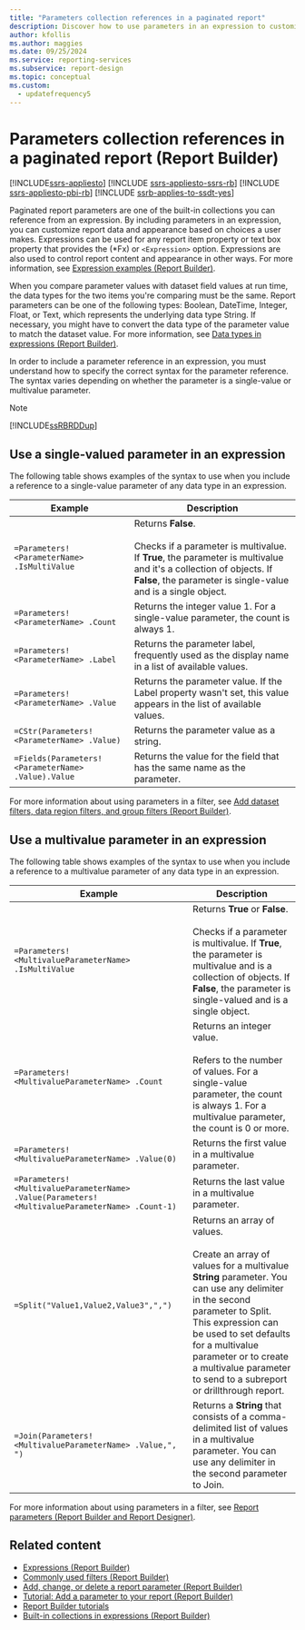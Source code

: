 ```yaml
---
title: "Parameters collection references in a paginated report"
description: Discover how to use parameters in an expression to customize paginated report data and appearance based on user choices in Report Builder.
author: kfollis
ms.author: maggies
ms.date: 09/25/2024
ms.service: reporting-services
ms.subservice: report-design
ms.topic: conceptual
ms.custom:
  - updatefrequency5
---
```

# Parameters collection references in a paginated report (Report Builder)


[!INCLUDE[ssrs-appliesto](../../includes/ssrs-appliesto.md)] [!INCLUDE [ssrs-appliesto-ssrs-rb](../../includes/ssrs-appliesto-ssrs-rb.md)] [!INCLUDE [ssrs-appliesto-pbi-rb](../../includes/ssrs-appliesto-pbi-rb.md)] [!INCLUDE [ssrb-applies-to-ssdt-yes](../../includes/ssrb-applies-to-ssdt-yes.md)]

  Paginated report parameters are one of the built-in collections you can reference from an expression. By including parameters in an expression, you can customize report data and appearance based on choices a user makes. Expressions can be used for any report item property or text box property that provides the (*Fx) or `<Expression>` option. Expressions are also used to control report content and appearance in other ways. For more information, see [Expression examples &#40;Report Builder&#41;](../../reporting-services/report-design/expression-examples-report-builder-and-ssrs.md).  
  
 When you compare parameter values with dataset field values at run time, the data types for the two items you're comparing must be the same. Report parameters can be one of the following types: Boolean, DateTime, Integer, Float, or Text, which represents the underlying data type String. If necessary, you might have to convert the data type of the parameter value to match the dataset value. For more information, see [Data types in expressions &#40;Report Builder&#41;](../../reporting-services/report-design/data-types-in-expressions-report-builder-and-ssrs.md).  
  
 In order to include a parameter reference in an expression, you must understand how to specify the correct syntax for the parameter reference. The syntax varies depending on whether the parameter is a single-value or multivalue parameter.  
  
> [!NOTE]  
>  [!INCLUDE[ssRBRDDup](../../includes/ssrbrddup-md.md)]  
  
##  <a name="Single"></a> Use a single-valued parameter in an expression  
 The following table shows examples of the syntax to use when you include a reference to a single-value parameter of any data type in an expression.  
  
|Example|Description|  
|-------------|-----------------|  
|`=Parameters! <ParameterName> .IsMultiValue`|Returns **False**.<br /><br /> Checks if a parameter is multivalue. If **True**, the parameter is multivalue and it's a collection of objects. If **False**, the parameter is single-value and is a single object.|  
|`=Parameters! <ParameterName> .Count`|Returns the integer value 1. For a single-value parameter, the count is always 1.|  
|`=Parameters! <ParameterName> .Label`|Returns the parameter label, frequently used as the display name in a list of available values.|  
|`=Parameters! <ParameterName> .Value`|Returns the parameter value. If the Label property wasn't set, this value appears in the list of available values.|  
|`=CStr(Parameters!  <ParameterName> .Value)`|Returns the parameter value as a string.|  
|`=Fields(Parameters! <ParameterName> .Value).Value`|Returns the value for the field that has the same name as the parameter.|  
  
 For more information about using parameters in a filter, see [Add dataset filters, data region filters, and group filters &#40;Report Builder&#41;](../../reporting-services/report-design/add-dataset-filters-data-region-filters-and-group-filters.md).  
  
##  <a name="Multi"></a> Use a multivalue parameter in an expression  
 The following table shows examples of the syntax to use when you include a reference to a multivalue parameter of any data type in an expression.  
  
|Example|Description|  
|-------------|-----------------|  
|`=Parameters! <MultivalueParameterName> .IsMultiValue`|Returns **True** or **False**.<br /><br /> Checks if a parameter is multivalue. If **True**, the parameter is multivalue and is a collection of objects. If **False**, the parameter is single-valued and is a single object.|  
|`=Parameters! <MultivalueParameterName> .Count`|Returns an integer value.<br /><br /> Refers to the number of values. For a single-value parameter, the count is always 1. For a multivalue parameter, the count is 0 or more.|  
|`=Parameters! <MultivalueParameterName> .Value(0)`|Returns the first value in a multivalue parameter.|  
|`=Parameters! <MultivalueParameterName> .Value(Parameters! <MultivalueParameterName> .Count-1)`|Returns the last value in a multivalue parameter.|  
|`=Split("Value1,Value2,Value3",",")`|Returns an array of values.<br /><br /> Create an array of values for a multivalue **String** parameter. You can use any delimiter in the second parameter to Split. This expression can be used to set defaults for a multivalue parameter or to create a multivalue parameter to send to a subreport or drillthrough report.|  
|`=Join(Parameters! <MultivalueParameterName> .Value,", ")`|Returns a **String** that consists of a comma-delimited list of values in a multivalue parameter. You can use any delimiter in the second parameter to Join.|  
  
 For more information about using parameters in a filter, see [Report parameters &#40;Report Builder and Report Designer&#41;](../../reporting-services/report-design/report-parameters-report-builder-and-report-designer.md).  
  
## Related content

- [Expressions &#40;Report Builder&#41;](../../reporting-services/report-design/expressions-report-builder-and-ssrs.md)
- [Commonly used filters &#40;Report Builder&#41;](../../reporting-services/report-design/commonly-used-filters-report-builder-and-ssrs.md)
- [Add, change, or delete a report parameter &#40;Report Builder&#41;](../../reporting-services/report-design/add-change-or-delete-a-report-parameter-report-builder-and-ssrs.md)
- [Tutorial: Add a parameter to your report &#40;Report Builder&#41;](../../reporting-services/tutorial-add-a-parameter-to-your-report-report-builder.md)
- [Report Builder tutorials](../../reporting-services/report-builder-tutorials.md)
- [Built-in collections in expressions &#40;Report Builder&#41;](../../reporting-services/report-design/built-in-collections-in-expressions-report-builder.md)
